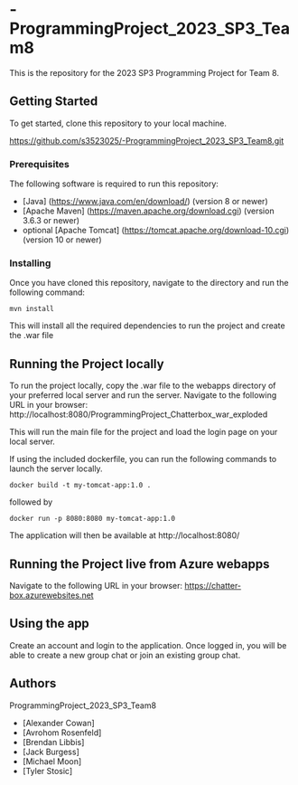 # -ProgrammingProject_2023_SP3_Team8
This is the repository for the 2023 SP3 Programming Project for Team 8.

## Getting Started
To get started, clone this repository to your local machine.

https://github.com/s3523025/-ProgrammingProject_2023_SP3_Team8.git



### Prerequisites
The following software is required to run this repository:
* [Java] (https://www.java.com/en/download/) (version 8 or newer)
* [Apache Maven] (https://maven.apache.org/download.cgi) (version 3.6.3 or newer)
* optional [Apache Tomcat] (https://tomcat.apache.org/download-10.cgi) (version 10 or newer)


### Installing
Once you have cloned this repository, navigate to the directory and run the following command:
```
mvn install
```
This will install all the required dependencies to run the project and create the .war file

## Running the Project locally

To run the project locally, copy the .war file to the webapps directory of your preferred local server and run the server.
Navigate to the following URL in your browser:
http://localhost:8080/ProgrammingProject_Chatterbox_war_exploded

This will run the main file for the project and load the login page on your local server.

If using the included dockerfile, you can run the following commands to launch the server locally.

```
docker build -t my-tomcat-app:1.0 .
```
followed by
```
docker run -p 8080:8080 my-tomcat-app:1.0
```
The application will then be available at http://localhost:8080/

## Running the Project live from Azure webapps

Navigate to the following URL in your browser:
https://chatter-box.azurewebsites.net

## Using the app
Create an account and login to the application. 
Once logged in, you will be able to create a new group chat or join an existing group chat.  

## Authors 
ProgrammingProject_2023_SP3_Team8
* [Alexander Cowan]
* [Avrohom Rosenfeld]
* [Brendan Libbis]
* [Jack Burgess]
* [Michael Moon]
* [Tyler Stosic]

